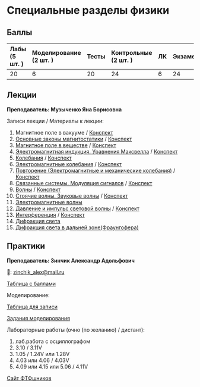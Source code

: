 # Специальные разделы физики

## Баллы

| Лабы \(5 шт. \) | Моделирование \(2 шт. \) | Тесты | Контрольные \(2 шт. \) | ЛК | Экзамен |
| :--- | :--- | :--- | :--- | :--- | :--- |
| 20 | 6 | 20 | 24 | 6 | 24 |

## Лекции

**Преподаватель: Музыченко Яна Борисовна**

Записи лекции / Материалы к лекции:

1. Магнитное поле в вакууме / [Конспект](https://drive.google.com/file/d/1Hsb_-xkectRHTJdfmogNOPhqJY4ulm4C/view?usp=sharing)
2. [Основные законы магнитостатики](https://youtu.be/Kg_VI3414Yk) / [Конспект](https://drive.google.com/file/d/1NkpaiO-Wrxq1jU4FoG8_s42Qy8xRVDHh/view?usp=sharing)
3. [Магнитное поле в веществе](https://youtu.be/Uzj6DwszQFA) / [Конспект](https://drive.google.com/file/d/1w5RWkagO2LS1rM4xSkrU4ANT7AojOA8v/view?usp=sharing)
4. [Электромагнитная индукция. Уравнения Максвелла](https://youtu.be/xHJJ3GWBxAI) / [Конспект](https://drive.google.com/file/d/1j_hdH2-0mLYLGMbj3l0jhLxS3BlyA6U9/view?usp=sharing)
5. [Колебания](https://youtu.be/CQCXONFmVSw) / [Конспект](https://drive.google.com/file/d/1w2KuGdGbU4XyDUMB_bygFBNQknIv1dAh/view?usp=sharing)
6. [Электромагнитные колебания](https://youtu.be/PsqAmz1TNAA) / [Конспект](https://drive.google.com/file/d/1Dkam-cZHNYmdmf5n8SXYLKJ5pJObYqYu/view?usp=sharing)
7. [Повторение (Электромагнитные и механические колебания)](https://youtu.be/DKDTx0fqTnc) / [Конспект](https://drive.google.com/file/d/1bp3Iw1Pd61kvJaXqTMqWIsNUplF1TRvy/view?usp=sharing)
8. [Связанные системы. Модуляция сигналов](https://youtu.be/4OohRanhUW0) / [Конспект](https://drive.google.com/file/d/1TCewa1ZDwC_6NuM45t6v4ohlZ1WSetxz/view?usp=sharing)
9. [Волны](https://youtu.be/jkxr97Foyv8) / [Конспект](https://drive.google.com/file/d/1W8WFSiJo-CsKV7KTrw-cohGR2bTx_9CZ/view?usp=sharing)
10. [Стоячие волны. Звуковые волны](https://youtu.be/a9YUHa4P6gg) / [Конспект](https://drive.google.com/file/d/1s0fmB3kRl0bxHjHMKmLGhMD1XpFXyqcK/view?usp=sharing)
11. [Электромагнитные волны](https://youtu.be/h4WXUJ-xZ2o)
12. [Давление и импульс световой волны](https://youtu.be/58FLhip6Cu0) / [Конспект](https://drive.google.com/file/d/1OJ8GYI6Skf-gcEFKq0_OGZzUjLJPeNKi/view?usp=sharing)
13. [Интерференция](https://youtu.be/X_qfyJqhbog) / [Конспект](https://drive.google.com/file/d/1Gd9Xn4pQLak1OCcEaWwEQfPvTxzPAh-j/view?usp=sharing)
14. [Дифракция света](https://youtu.be/AWoM8kBnUpE)
15. [Дифракция света в дальней зоне(Фраунгофера)](https://youtu.be/IhobMSTBQqw)

## Практики

**Преподаватель: Зинчик Александр Адольфович**

📧: zinchik_alex@mail.ru

[Таблица с баллами](https://docs.google.com/spreadsheets/d/1M5Oej-e-IrN9iHlQCrZrxe8ndbmUQIaXDB2URbR6jEM/edit#gid=0)

Моделирование:

[Таблица для записи](https://docs.google.com/spreadsheets/d/1s46AJ-bGdgiB0xcZ7VcOlyEI0tT2YgQnFSpM0akR9xQ/edit?usp=sharing)

[Задания моделирования](https://drive.google.com/file/d/13Nem0OblJ2_XVs_rbxNb38I9X3bnVQNI/view?usp=sharing)

Лабораторные работы \(очно (по желанию) / дистант\):

1. лаб.работа с осциллографом
2. 3.10 / 3.11V
3. 1.05 / 1.24V или 1.28V
4. 4.03 или 4.06 / 4.03V
5. 4.09 или 4.15 или 5.06 / 4.11V

[Сайт ФТФшников](https://study.physics.itmo.ru)
